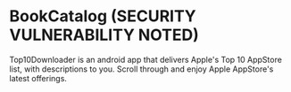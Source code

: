 # BookCatalog (SECURITY VULNERABILITY NOTED)
Top10Downloader is an android app that delivers Apple's Top 10 AppStore list, with descriptions to you. Scroll through and enjoy Apple AppStore's latest offerings.
